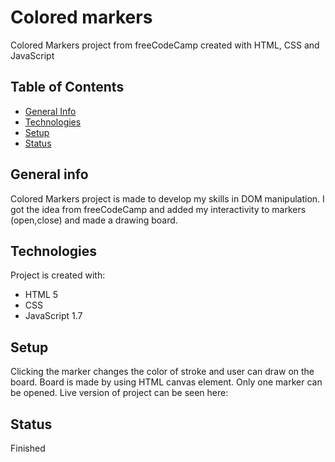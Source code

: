 # Colored markers
Colored Markers project from freeCodeCamp created with HTML, CSS and JavaScript

## Table of Contents
* [General Info](#general-info)
* [Technologies](#technologies)
* [Setup](#setup)
* [Status](#status)


## General info
Colored Markers project is made to develop my skills in DOM manipulation. I got the idea from freeCodeCamp and added my interactivity to markers (open,close) and made a drawing board.


## Technologies
Project is created with:
* HTML 5
* CSS
* JavaScript 1.7

## Setup
Clicking the marker changes the color of stroke and user can draw on the board. Board is made by using HTML canvas element. Only one marker can be opened. Live version of project can be seen here: 

## Status
Finished


